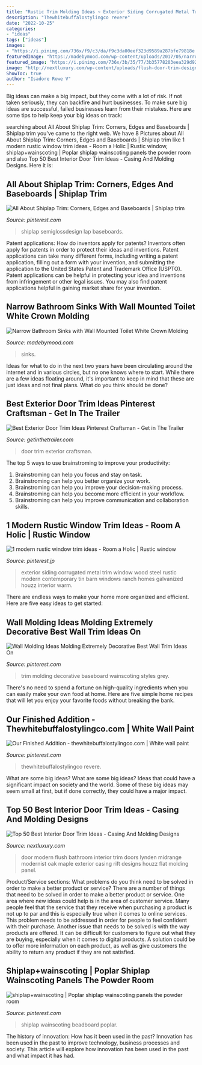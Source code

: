 ```yaml
---
title: "Rustic Trim Molding Ideas ~ Exterior Siding Corrugated Metal Trim Window Wood Steel Rustic Modern Contemporary Tin Barn Windows Ranch Homes Galvanized Houzz Interior Warm"
description: "Thewhitebuffalostylingco revere"
date: "2022-10-25"
categories:
- "ideas"
tags: ["ideas"]
images:
- "https://i.pinimg.com/736x/f9/c3/da/f9c3da00eef323d9589a287bfe79818e.jpg"
featuredImage: "https://madebymood.com/wp-content/uploads/2017/05/narrow-bathroom-sinks-contemporary-with-wall-mounted-toilet-light-wood-sink-stands-600x853.jpg"
featured_image: "https://i.pinimg.com/736x/3b/35/77/3b35778203eea329d9209b1e641b57db.jpg"
image: "http://nextluxury.com/wp-content/uploads/flush-door-trim-design-inspiration-with-modern-reveal-bead.jpg"
ShowToc: true
author: "Isadore Rowe V"
---
```



Big ideas can make a big impact, but they come with a lot of risk. If not taken seriously, they can backfire and hurt businesses. To make sure big ideas are successful, failed businesses learn from their mistakes. Here are some tips to help keep your big ideas on track:

	

		
searching about All About Shiplap Trim: Corners, Edges and Baseboards | Shiplap trim you've came to the right web. We have 8 Pictures about All About Shiplap Trim: Corners, Edges and Baseboards | Shiplap trim like 1 modern rustic window trim ideas - Room a Holic | Rustic window, shiplap+wainscoting | Poplar shiplap wainscoting panels the powder room and also Top 50 Best Interior Door Trim Ideas - Casing And Molding Designs. Here it is:
		
    
## All About Shiplap Trim: Corners, Edges And Baseboards | Shiplap Trim

<img loading=lazy src="https://i.pinimg.com/736x/a2/41/e3/a241e3db5fd60057e1ed37fa7309c788.jpg" onerror="this.onerror=null;this.src='https://tse2.mm.bing.net/th?id=OIP.9cZ6flW51n6tTMZ_XMXYTQHaLH&amp;pid=15.1';" alt="All About Shiplap Trim: Corners, Edges and Baseboards | Shiplap trim">

_Source: pinterest.com_

>shiplap semiglossdesign lap baseboards. 

	

Patent applications: How do inventors apply for patents?
Inventors often apply for patents in order to protect their ideas and inventions. Patent applications can take many different forms, including writing a patent application, filling out a form with your invention, and submitting the application to the United States Patent and Trademark Office (USPTO). 
Patent applications can be helpful in protecting your idea and inventions from infringement or other legal issues. You may also find patent applications helpful in gaining market share for your invention.

    
## Narrow Bathroom Sinks With Wall Mounted Toilet White Crown Molding

<img loading=lazy src="https://madebymood.com/wp-content/uploads/2017/05/narrow-bathroom-sinks-contemporary-with-wall-mounted-toilet-light-wood-sink-stands-600x853.jpg" onerror="this.onerror=null;this.src='https://tse2.mm.bing.net/th?id=OIP.BMp7N_fa8bPsQu1XcXIKdwHaKh&amp;pid=15.1';" alt="Narrow Bathroom Sinks with Wall Mounted Toilet White Crown Molding">

_Source: madebymood.com_

>sinks. 

	

Ideas for what to do in the next two years have been circulating around the internet and in various circles, but no one knows where to start. While there are a few ideas floating around, it's important to keep in mind that these are just ideas and not final plans. What do you think should be done?

    
## Best Exterior Door Trim Ideas Pinterest Craftsman - Get In The Trailer

<img loading=lazy src="https://cdn.getinthetrailer.com/wp-content/uploads/best-exterior-door-trim-ideas-pinterest-craftsman_58908.jpg" onerror="this.onerror=null;this.src='https://tse4.mm.bing.net/th?id=OIP.IPiw0R77w0krmuDiQVXm1AHaLH&amp;pid=15.1';" alt="Best Exterior Door Trim Ideas Pinterest Craftsman - Get in The Trailer">

_Source: getinthetrailer.com_

>door trim exterior craftsman. 

	

The top 5 ways to use brainstroming to improve your productivity:
1. Brainstroming can help you focus and stay on task.
2. Brainstroming can help you better organize your work.
3. Brainstroming can help you improve your decision-making process.
4. Brainstroming can help you become more efficient in your workflow.
5. Brainstroming can help you improve communication and collaboration skills.

    
## 1 Modern Rustic Window Trim Ideas - Room A Holic | Rustic Window

<img loading=lazy src="https://i.pinimg.com/736x/0b/1b/5c/0b1b5c14610b3e6b6984cc342a27530b.jpg" onerror="this.onerror=null;this.src='https://tse3.mm.bing.net/th?id=OIP.GhvGQsy7Wq0jESO5tp0txgHaLJ&amp;pid=15.1';" alt="1 modern rustic window trim ideas - Room a Holic | Rustic window">

_Source: pinterest.jp_

>exterior siding corrugated metal trim window wood steel rustic modern contemporary tin barn windows ranch homes galvanized houzz interior warm. 

	

There are endless ways to make your home more organized and efficient. Here are five easy ideas to get started:

    
## Wall Molding Ideas Molding Extremely Decorative Best Wall Trim Ideas On

<img loading=lazy src="https://i.pinimg.com/736x/3b/35/77/3b35778203eea329d9209b1e641b57db.jpg" onerror="this.onerror=null;this.src='https://tse1.mm.bing.net/th?id=OIP.EKTm0seL1SDcP8_GWSinrwHaJ5&amp;pid=15.1';" alt="Wall Molding Ideas Molding Extremely Decorative Best Wall Trim Ideas On">

_Source: pinterest.com_

>trim molding decorative baseboard wainscoting styles grey. 

	

There's no need to spend a fortune on high-quality ingredients when you can easily make your own food at home. Here are five simple home recipes that will let you enjoy your favorite foods without breaking the bank.

    
## Our Finished Addition - Thewhitebuffalostylingco.com | White Wall Paint

<img loading=lazy src="https://i.pinimg.com/736x/84/d8/fe/84d8fef9fd0f726e7cdbb1d7b9f2274d.jpg" onerror="this.onerror=null;this.src='https://tse1.mm.bing.net/th?id=OIP.cb6RaYXPtfDYd8Zwa9UKxgHaLH&amp;pid=15.1';" alt="Our Finished Addition - thewhitebuffalostylingco.com | White wall paint">

_Source: pinterest.com_

>thewhitebuffalostylingco revere. 

	

What are some big ideas?
What are some big ideas? Ideas that could have a significant impact on society and the world. Some of these big ideas may seem small at first, but if done correctly, they could have a major impact.

    
## Top 50 Best Interior Door Trim Ideas - Casing And Molding Designs

<img loading=lazy src="http://nextluxury.com/wp-content/uploads/flush-door-trim-design-inspiration-with-modern-reveal-bead.jpg" onerror="this.onerror=null;this.src='https://tse1.mm.bing.net/th?id=OIP.m-vHoA5g1xP3J4LhrJIsTwAAAA&amp;pid=15.1';" alt="Top 50 Best Interior Door Trim Ideas - Casing And Molding Designs">

_Source: nextluxury.com_

>door modern flush bathroom interior trim doors lynden midrange modernist oak maple exterior casing rift designs houzz flat molding panel. 

	

Product/Service sections: What problems do you think need to be solved in order to make a better product or service?
There are a number of things that need to be solved in order to make a better product or service. One area where new ideas could help is in the area of customer service. Many people feel that the service that they receive when purchasing a product is not up to par and this is especially true when it comes to online services. This problem needs to be addressed in order for people to feel confident with their purchase. Another issue that needs to be solved is with the way products are offered. It can be difficult for customers to figure out what they are buying, especially when it comes to digital products. A solution could be to offer more information on each product, as well as give customers the ability to return any product if they are not satisfied.

    
## Shiplap+wainscoting | Poplar Shiplap Wainscoting Panels The Powder Room

<img loading=lazy src="https://i.pinimg.com/736x/f9/c3/da/f9c3da00eef323d9589a287bfe79818e.jpg" onerror="this.onerror=null;this.src='https://tse4.mm.bing.net/th?id=OIP.cq9T23KxsKP1fba_GYZbPgHaLH&amp;pid=15.1';" alt="shiplap+wainscoting | Poplar shiplap wainscoting panels the powder room">

_Source: pinterest.com_

>shiplap wainscoting beadboard poplar. 

	

The history of innovation: How has it been used in the past?
Innovation has been used in the past to improve technology, business processes and society. This article will explore how innovation has been used in the past and what impact it has had.

